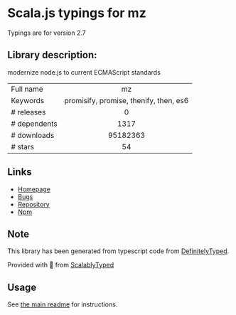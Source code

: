 
# Scala.js typings for mz

Typings are for version 2.7

## Library description:
modernize node.js to current ECMAScript standards

|                    |                 |
| ------------------ | :-------------: |
| Full name          | mz |
| Keywords           | promisify, promise, thenify, then, es6 |
| # releases         | 0 |
| # dependents       | 1317 |
| # downloads        | 95182363 |
| # stars            | 54 |

## Links
- [Homepage](https://github.com/normalize/mz#readme)
- [Bugs](https://github.com/normalize/mz/issues)
- [Repository](https://github.com/normalize/mz)
- [Npm](https://www.npmjs.com/package/mz)
    


## Note
This library has been generated from typescript code from [DefinitelyTyped](https://definitelytyped.org).

Provided with :purple_heart: from [ScalablyTyped](https://github.com/oyvindberg/ScalablyTyped)

## Usage
See [the main readme](../../readme.md) for instructions.


